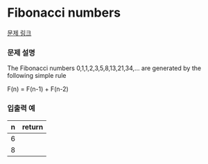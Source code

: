 # Fibonacci numbers

[문제 링크](https://rosalind.info/problems/fibo/)

### 문제 설명

<p>The Fibonacci numbers 0,1,1,2,3,5,8,13,21,34,… are generated by the following simple rule</p>
<p>F(n) = F(n-1) + F(n-2)</p>

### 입출력 예
<table class="table">
        <thead><tr>
<th>n</th>
<th>return</th>
</tr>
</thead>
        <tbody><tr>
<td>6</td>
</tr>
<tr>
<td>8</td>
</tr>
</tbody>
      </table>
